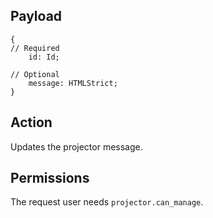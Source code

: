 ## Payload
```
{
// Required
    id: Id;

// Optional
    message: HTMLStrict;
}
```

## Action
Updates the projector message.

## Permissions
The request user needs `projector.can_manage`.
